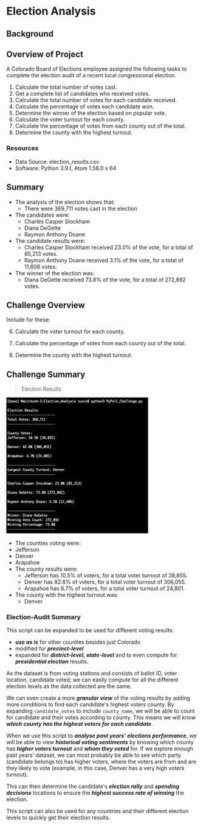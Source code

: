 # Election Analysis

## Background
## Overview of Project
A Colorado Board of Elections employee assigned the following tasks to complete the election audit of a recent local congressional election.

1. Calculate the total number of votes cast.
1. Get a complete list of candidates who received votes.
1. Calculate the total number of votes for each candidate received.
1. Calculate the percentage of votes each candidate won.
1. Determine the winner of the election based on popular vote.
1. Calculate the voter turnout for each county.
1. Calculate the percentage of votes from each county out of the total.
1. Determine the county with the highest turnout.

### Resources
* Data Source: election_results.csv
* Software: Python 3.9.1, Atom 1.58.0 x 64

## Summary
* The analysis of the election shows that:
  * There were 369,711 votes cast in the election
* The candidates were:
  * Charles Casper Stockham
  * Diana DeGette
  * Raymon Anthony Doane
* The candidate results were:
  * Charles Casper Stockham received 23.0% of the vote, for a total of 85,213 votes.
  * Raymon Anthony Doane received 3.1% of the vote, for a total of 11,606 votes.
* The winner of the election was:
  * Diana DeGette received 73.8% of the vote, for a total of 272,892 votes.

## Challenge Overview

Include for these:

6. Calculate the voter turnout for each county.

7. Calculate the percentage of votes from each county out of the total.

8. Determine the county with the highest turnout.

## Challenge Summary

>Election Results

![Poll Results Output](resources/PyPoll_Challenge_output.png)

* The counties voting were:
 * Jefferson
 * Denver
 * Arapahoe
* The county results were:
  * Jefferson has 10.5% of voters, for a total voter turnout of 38,855.
  * Denver has 82.8% of voters, for a total voter turnout of 306,055.
  * Arapahoe has 6.7% of voters, for a total voter turnout of 24,801.
* The county with the highest turnout was:
  * Denver

### Election-Audit Summary

This script can be expanded to be used for different voting results:
* _**use as is**_ for other counties besides just Colorado
* modified for _**precinct-level**_
* expanded for _**district-level, state-level**_ and to even compute for _**presidential election**_ results.

As the dataset is from voting stations and consists of ballot ID, voter location, candidate voted; we can easily compute for all the different election levels as the data collected are the same.

We can even create a more _**granular view**_ of the voting results by adding more conditions to find each candidate's highest voters county. By expanding ```candidate_votes``` to include ```county_name```, we will be able to count for candidate and their votes according to county.
This means we will know _**which county has the highest voters for each candidate**_.

When we use this script to _**analyse past years' elections performance**_, we will be able to view _**historical voting sentiments**_ by knowing which county has _**higher voters turnout**_ and _**whom they voted**_ for. If we explore enough past years' dataset, we can most probably be able to see which party (candidate belongs to) has higher voters, where the voters are from and are they likely to vote (example, in this case, Denver has a very high voters turnout).

This can then determine the candidate's _**election rally**_ and _**spending decisions**_ locations to ensure the _**highest success rate of winning**_ the election.

This script can also be used for any countries and their different election levels to quickly get their election results.
